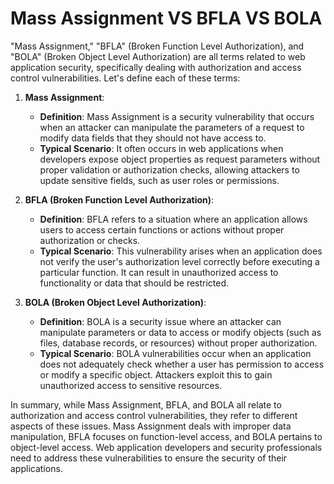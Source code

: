 # Mass Assignment VS BFLA VS BOLA
"Mass Assignment," "BFLA" (Broken Function Level Authorization), and "BOLA" (Broken Object Level Authorization) are all terms related to web application security, specifically dealing with authorization and access control vulnerabilities. Let's define each of these terms:

1. **Mass Assignment**:
   - **Definition**: Mass Assignment is a security vulnerability that occurs when an attacker can manipulate the parameters of a request to modify data fields that they should not have access to.
   - **Typical Scenario**: It often occurs in web applications when developers expose object properties as request parameters without proper validation or authorization checks, allowing attackers to update sensitive fields, such as user roles or permissions.

2. **BFLA (Broken Function Level Authorization)**:
   - **Definition**: BFLA refers to a situation where an application allows users to access certain functions or actions without proper authorization or checks.
   - **Typical Scenario**: This vulnerability arises when an application does not verify the user's authorization level correctly before executing a particular function. It can result in unauthorized access to functionality or data that should be restricted.

3. **BOLA (Broken Object Level Authorization)**:
   - **Definition**: BOLA is a security issue where an attacker can manipulate parameters or data to access or modify objects (such as files, database records, or resources) without proper authorization.
   - **Typical Scenario**: BOLA vulnerabilities occur when an application does not adequately check whether a user has permission to access or modify a specific object. Attackers exploit this to gain unauthorized access to sensitive resources.

In summary, while Mass Assignment, BFLA, and BOLA all relate to authorization and access control vulnerabilities, they refer to different aspects of these issues. Mass Assignment deals with improper data manipulation, BFLA focuses on function-level access, and BOLA pertains to object-level access. Web application developers and security professionals need to address these vulnerabilities to ensure the security of their applications.
